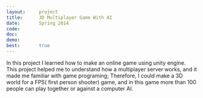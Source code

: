 ```yaml
---
layout:     project
title:      3D Multiplayer Game With AI 
date:       Spring 2014
code:  
doc:        
demo:
best:       true
---
```


 In this project I learned how to make an online game using unity engine. This project helped me to understand how a multiplayer server works, and it made me familiar with game programing; Therefore, I could make a 3D world for a FPS( first person shooter) game, and in this game more than 100 people can play together or against a computer AI.